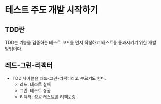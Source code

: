 # 테스트 주도 개발 시작하기
## TDD란
TDD는 기능을 검증하는 테스트 코드를 먼저 작성하고 테스트를 통과시키기 위한 개발 방법이다.

## 레드-그린-리팩터
- TDD 사이클을 레드-그린-리팩터라고 부르기도 한다.  
  - 레드: 테스트 실패  
  - 그린: 테스트 성공  
  - 리팩터: 성공 테스트를 리팩토링